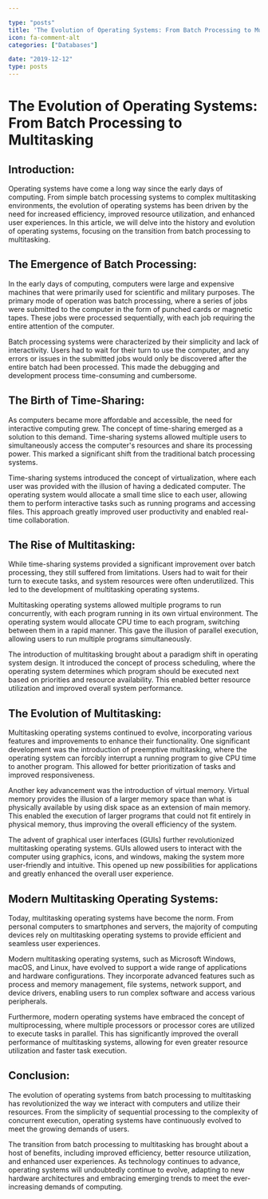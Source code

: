 ```yaml
---

type: "posts"
title: 'The Evolution of Operating Systems: From Batch Processing to Multitasking'
icon: fa-comment-alt
categories: ["Databases"]

date: "2019-12-12"
type: posts
---
```





# The Evolution of Operating Systems: From Batch Processing to Multitasking

## Introduction:
Operating systems have come a long way since the early days of computing. From simple batch processing systems to complex multitasking environments, the evolution of operating systems has been driven by the need for increased efficiency, improved resource utilization, and enhanced user experiences. In this article, we will delve into the history and evolution of operating systems, focusing on the transition from batch processing to multitasking.

## The Emergence of Batch Processing:
In the early days of computing, computers were large and expensive machines that were primarily used for scientific and military purposes. The primary mode of operation was batch processing, where a series of jobs were submitted to the computer in the form of punched cards or magnetic tapes. These jobs were processed sequentially, with each job requiring the entire attention of the computer.

Batch processing systems were characterized by their simplicity and lack of interactivity. Users had to wait for their turn to use the computer, and any errors or issues in the submitted jobs would only be discovered after the entire batch had been processed. This made the debugging and development process time-consuming and cumbersome.

## The Birth of Time-Sharing:
As computers became more affordable and accessible, the need for interactive computing grew. The concept of time-sharing emerged as a solution to this demand. Time-sharing systems allowed multiple users to simultaneously access the computer's resources and share its processing power. This marked a significant shift from the traditional batch processing systems.

Time-sharing systems introduced the concept of virtualization, where each user was provided with the illusion of having a dedicated computer. The operating system would allocate a small time slice to each user, allowing them to perform interactive tasks such as running programs and accessing files. This approach greatly improved user productivity and enabled real-time collaboration.

## The Rise of Multitasking:
While time-sharing systems provided a significant improvement over batch processing, they still suffered from limitations. Users had to wait for their turn to execute tasks, and system resources were often underutilized. This led to the development of multitasking operating systems.

Multitasking operating systems allowed multiple programs to run concurrently, with each program running in its own virtual environment. The operating system would allocate CPU time to each program, switching between them in a rapid manner. This gave the illusion of parallel execution, allowing users to run multiple programs simultaneously.

The introduction of multitasking brought about a paradigm shift in operating system design. It introduced the concept of process scheduling, where the operating system determines which program should be executed next based on priorities and resource availability. This enabled better resource utilization and improved overall system performance.

## The Evolution of Multitasking:
Multitasking operating systems continued to evolve, incorporating various features and improvements to enhance their functionality. One significant development was the introduction of preemptive multitasking, where the operating system can forcibly interrupt a running program to give CPU time to another program. This allowed for better prioritization of tasks and improved responsiveness.

Another key advancement was the introduction of virtual memory. Virtual memory provides the illusion of a larger memory space than what is physically available by using disk space as an extension of main memory. This enabled the execution of larger programs that could not fit entirely in physical memory, thus improving the overall efficiency of the system.

The advent of graphical user interfaces (GUIs) further revolutionized multitasking operating systems. GUIs allowed users to interact with the computer using graphics, icons, and windows, making the system more user-friendly and intuitive. This opened up new possibilities for applications and greatly enhanced the overall user experience.

## Modern Multitasking Operating Systems:
Today, multitasking operating systems have become the norm. From personal computers to smartphones and servers, the majority of computing devices rely on multitasking operating systems to provide efficient and seamless user experiences.

Modern multitasking operating systems, such as Microsoft Windows, macOS, and Linux, have evolved to support a wide range of applications and hardware configurations. They incorporate advanced features such as process and memory management, file systems, network support, and device drivers, enabling users to run complex software and access various peripherals.

Furthermore, modern operating systems have embraced the concept of multiprocessing, where multiple processors or processor cores are utilized to execute tasks in parallel. This has significantly improved the overall performance of multitasking systems, allowing for even greater resource utilization and faster task execution.

## Conclusion:
The evolution of operating systems from batch processing to multitasking has revolutionized the way we interact with computers and utilize their resources. From the simplicity of sequential processing to the complexity of concurrent execution, operating systems have continuously evolved to meet the growing demands of users.

The transition from batch processing to multitasking has brought about a host of benefits, including improved efficiency, better resource utilization, and enhanced user experiences. As technology continues to advance, operating systems will undoubtedly continue to evolve, adapting to new hardware architectures and embracing emerging trends to meet the ever-increasing demands of computing.